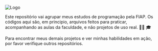 ![Logo](D:\Projects\Github\FIAP\Logo.png)

Este repositório vai agrupar meus estudos de programação pela FIAP. Os códigos aqui são, em principio, arquivos feitos para praticar, acompanhando as aulas da faculdade, e não projetos de uso real. :man_technologist: :mortar_board: 

Para encontrar meus demais projetos e ver minhas habilidades em ação, por favor verifique outros repositórios.  